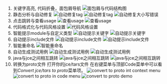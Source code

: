1. 关键字高亮, 代码折叠，面包屑导航
   ![面包屑与代码结构图](imgs/structure-breadcrumb.png)
2. 静态分析与自动修复
   ![自动修复tag](imgs/自动修复.png)
   ![自动修复tag](imgs/自动修复tag顺序.gif)
   ![自动修复大小写错误](imgs/自动修复大小写错误与分号.gif)
3. 点击跳转与查看usage
   ![查看usage](imgs/解析引用处.png)
   ![查看usage](imgs/show-usage.gif)
4. 代码格式化与代码风格设置
   ![代码风格设置](imgs/code-style.png)
5. 智能提示module与自定义类型
   ![自动提示关键字](imgs/自动提示类型.png)
   ![自动提示关键字](imgs/自动提示关键字与类型.gif)
6. 自动提示include文件
   ![自动提示include文件](imgs/自动提示include.png)
   ![自动提示include文件](imgs/自动提示include文件.gif)
7. 智能重命名
   ![智能重命名](imgs/代码重构.gif)
8. 自动生成测试用例
   ![自动生成测试用例](imgs/自动生成测试用例.png)
   ![自动生成测试用例](imgs/自动生成测试用例.gif)
9. java与jce之间相互跳转
   ![java与jce之间相互跳转](imgs/jce与java相互跳转.png)
   ![java与jce之间相互跳转](imgs/java与jce之间相互跳转.gif)
10. 转换为proto文件 打开你的jce/tars文件
    在右键菜单与顶部Code菜单中可以看到*Convert jce/tars to proto*菜单项。
   ![convert to proto int context menu](imgs/convert-to-proto-menu.png)
   ![convert to proto in code menu](imgs/convert-to-proto-code-menu.png)
   ![convert to proto demo](imgs/convert-to-proto.gif)